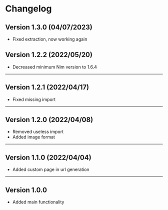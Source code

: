 # Changelog

## Version 1.3.0 (04/07/2023)

- Fixed extraction, now working again

## Version 1.2.2 (2022/05/20)

- Decreased minimum Nim version to 1.6.4

---

## Version 1.2.1 (2022/04/17)

- Fixed missing import

---

## Version 1.2.0 (2022/04/08)

- Removed useless import
- Added image format

---

## Version 1.1.0 (2022/04/04)

- Added custom page in url generation

---

## Version 1.0.0

- Added main functionality
